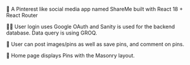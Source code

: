 🍇 A Pinterest like social media app named ShareMe built with React 18 + React Router 

👩‍💻 User login uses Google OAuth and Sanity is used for the backend database. Data query is using GROQ.

🍒 User can post images/pins as well as save pins, and comment on pins. 

🍊 Home page displays Pins with the Masonry layout.
 
